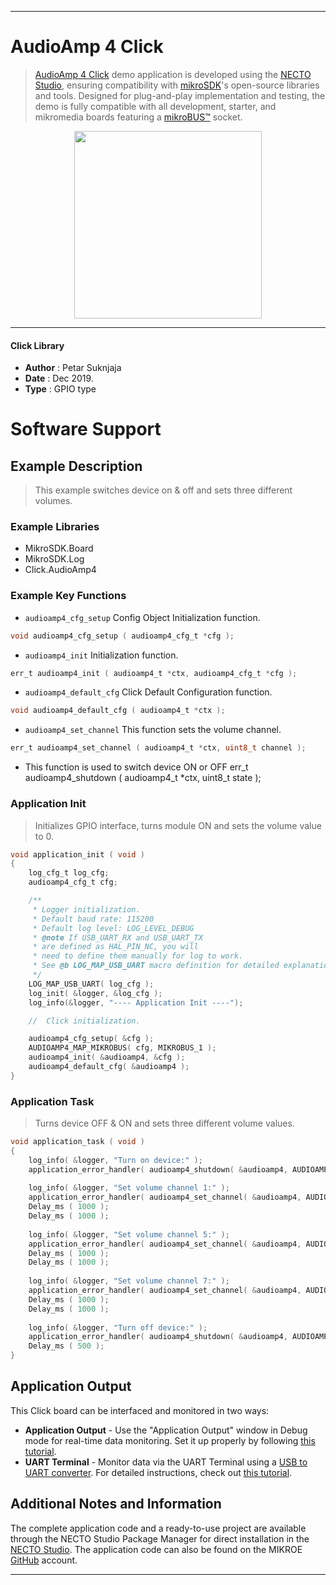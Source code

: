 
---
# AudioAmp 4 Click

> [AudioAmp 4 Click](https://www.mikroe.com/?pid_product=MIKROE-3271) demo application is developed using
the [NECTO Studio](https://www.mikroe.com/necto), ensuring compatibility with [mikroSDK](https://www.mikroe.com/mikrosdk)'s
open-source libraries and tools. Designed for plug-and-play implementation and testing, the demo is fully compatible with
all development, starter, and mikromedia boards featuring a [mikroBUS&trade;](https://www.mikroe.com/mikrobus) socket.

<p align="center">
  <img src="https://www.mikroe.com/?pid_product=MIKROE-3271&image=1" height=300px>
</p>

---

#### Click Library

- **Author**        : Petar Suknjaja
- **Date**          : Dec 2019.
- **Type**          : GPIO type

# Software Support

## Example Description

> This example switches device on & off and sets three different volumes.

### Example Libraries

- MikroSDK.Board
- MikroSDK.Log
- Click.AudioAmp4

### Example Key Functions

- `audioamp4_cfg_setup` Config Object Initialization function. 
```c
void audioamp4_cfg_setup ( audioamp4_cfg_t *cfg );
``` 
 
- `audioamp4_init` Initialization function. 
```c
err_t audioamp4_init ( audioamp4_t *ctx, audioamp4_cfg_t *cfg );
```

- `audioamp4_default_cfg` Click Default Configuration function. 
```c
void audioamp4_default_cfg ( audioamp4_t *ctx );
```

- `audioamp4_set_channel` This function sets the volume channel. 
```c
err_t audioamp4_set_channel ( audioamp4_t *ctx, uint8_t channel );
```
 
- This function is used to switch device ON or OFF
err_t audioamp4_shutdown ( audioamp4_t *ctx, uint8_t state );

### Application Init

> Initializes GPIO interface, turns module ON and sets the volume value to 0.

```c
void application_init ( void )
{
    log_cfg_t log_cfg;
    audioamp4_cfg_t cfg;

    /** 
     * Logger initialization.
     * Default baud rate: 115200
     * Default log level: LOG_LEVEL_DEBUG
     * @note If USB_UART_RX and USB_UART_TX 
     * are defined as HAL_PIN_NC, you will 
     * need to define them manually for log to work. 
     * See @b LOG_MAP_USB_UART macro definition for detailed explanation.
     */
    LOG_MAP_USB_UART( log_cfg );
    log_init( &logger, &log_cfg );
    log_info(&logger, "---- Application Init ----");

    //  Click initialization.

    audioamp4_cfg_setup( &cfg );
    AUDIOAMP4_MAP_MIKROBUS( cfg, MIKROBUS_1 );
    audioamp4_init( &audioamp4, &cfg );
    audioamp4_default_cfg( &audioamp4 );
}
```

### Application Task

> Turns device OFF & ON and sets three different volume values.

```c
void application_task ( void )
{
    log_info( &logger, "Turn on device:" );
    application_error_handler( audioamp4_shutdown( &audioamp4, AUDIOAMP4_SHUTDOWN_OFF ) );
    
    log_info( &logger, "Set volume channel 1:" );
    application_error_handler( audioamp4_set_channel( &audioamp4, AUDIOAMP4_VOLUME_CHANN_1 ) );
    Delay_ms ( 1000 );
    Delay_ms ( 1000 );
    
    log_info( &logger, "Set volume channel 5:" );
    application_error_handler( audioamp4_set_channel( &audioamp4, AUDIOAMP4_VOLUME_CHANN_5 ) );
    Delay_ms ( 1000 );
    Delay_ms ( 1000 );
    
    log_info( &logger, "Set volume channel 7:" );
    application_error_handler( audioamp4_set_channel( &audioamp4, AUDIOAMP4_VOLUME_CHANN_7 ) );
    Delay_ms ( 1000 );
    Delay_ms ( 1000 );
    
    log_info( &logger, "Turn off device:" );
    application_error_handler( audioamp4_shutdown( &audioamp4, AUDIOAMP4_SHUTDOWN_ON ) );
    Delay_ms ( 500 );
}
```

## Application Output

This Click board can be interfaced and monitored in two ways:
- **Application Output** - Use the "Application Output" window in Debug mode for real-time data monitoring.
Set it up properly by following [this tutorial](https://www.youtube.com/watch?v=ta5yyk1Woy4).
- **UART Terminal** - Monitor data via the UART Terminal using
a [USB to UART converter](https://www.mikroe.com/click/interface/usb?interface*=uart,uart). For detailed instructions,
check out [this tutorial](https://help.mikroe.com/necto/v2/Getting%20Started/Tools/UARTTerminalTool).

## Additional Notes and Information

The complete application code and a ready-to-use project are available through the NECTO Studio Package Manager for 
direct installation in the [NECTO Studio](https://www.mikroe.com/necto). The application code can also be found on
the MIKROE [GitHub](https://github.com/MikroElektronika/mikrosdk_click_v2) account.

---
